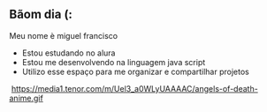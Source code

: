 ## Bãom dia (:

Meu nome è miguel francisco

- Estou estudando no alura
- Estou me desenvolvendo na linguagem java script
- Utilizo esse espaço para me organizar e compartilhar projetos


![]()
https://media1.tenor.com/m/Uel3_a0WLyUAAAAC/angels-of-death-anime.gif
